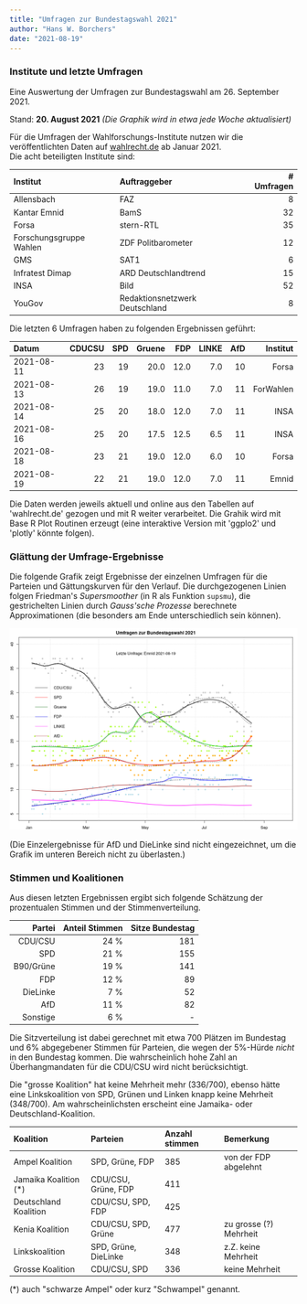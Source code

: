 ```yaml
---
title: "Umfragen zur Bundestagswahl 2021"
author: "Hans W. Borchers"
date: "2021-08-19"
---
```


### Institute und letzte Umfragen

Eine Auswertung der Umfragen zur Bundestagswahl am 26. September 2021.

Stand: **20. August 2021**
*(Die Graphik wird in etwa jede Woche aktualisiert)*

Für die Umfragen der Wahlforschungs-Institute nutzen wir die veröffentlichten Daten auf [wahlrecht.de](www.wahlrecht.de) ab Januar 2021.\
Die acht beteiligten Institute sind:

| Institut                 | Auftraggeber                    | # Umfragen |
|:-------------------------|:--------------------------------|-----------:|
| Allensbach               | FAZ                             |          8 |
| Kantar Emnid             | BamS                            |         32 |
| Forsa                    | stern-RTL                       |         35 |
| Forschungsgruppe Wahlen  | ZDF Politbarometer              |         12 |
| GMS                      | SAT1                            |          6 |
| Infratest Dimap          | ARD Deutschlandtrend            |         15 |
| INSA                     | Bild                            |         52 |
| YouGov                   | Redaktionsnetzwerk Deutschland  |          8 |

Die letzten 6 Umfragen haben zu folgenden Ergebnissen geführt:

|      Datum | CDUCSU | SPD | Gruene |  FDP | LINKE | AfD |  Institut |
|:-----------|-------:|----:|-------:|-----:|------:|----:|----------:|
| 2021-08-11 |     23 | 19  |   20.0 | 12.0 |   7.0 |  10 |     Forsa |
| 2021-08-13 |     26 | 19  |   19.0 | 11.0 |   7.0 |  11 | ForWahlen |
| 2021-08-14 |     25 | 20  |   18.0 | 12.0 |   7.0 |  11 |      INSA |
| 2021-08-16 |     25 | 20  |   17.5 | 12.5 |   6.5 |  11 |      INSA |
| 2021-08-18 |     23 | 21  |   19.0 | 12.0 |   6.0 |  10 |     Forsa |
| 2021-08-19 |     22 | 21  |   19.0 | 12.0 |   7.0 |  11 |     Emnid |

Die Daten werden jeweils aktuell und online aus den Tabellen auf 'wahlrecht.de' gezogen und mit R weiter verarbeitet. Die Grahik wird mit Base R Plot Routinen erzeugt (eine interaktive Version mit 'ggplo2' und 'plotly' könnte folgen).

### Glättung der Umfrage-Ergebnisse

Die folgende Grafik zeigt Ergebnisse der einzelnen Umfragen für die Parteien und Gättungskurven für den Verlauf. Die durchgezogenen Linien folgen Friedman's *Supersmoother* (in R als Funktion `supsmu`), die gestrichelten Linien durch *Gauss'sche Prozesse* berechnete Approximationen (die besonders am Ende unterschiedlich sein können).

![Umfragen 2021](2021/U-19-08-2021.png)

(Die Einzelergebnisse für AfD und DieLinke sind nicht eingezeichnet, um die Grafik im unteren Bereich nicht zu überlasten.)


### Stimmen und Koalitionen

Aus diesen letzten Ergebnissen ergibt sich folgende Schätzung der prozentualen Stimmen und der Stimmenverteilung.

| Partei    | Anteil Stimmen | Sitze Bundestag|
|----------:|---------------:|---------------:|
| CDU/CSU   | 24 % | 181 |
| SPD       | 21 % | 155 |
| B90/Grüne | 19 % | 141 |
| FDP       | 12 % |  89 |
| DieLinke  |  7 % |  52 |
| AfD       | 11 % |  82 |
| Sonstige  |  6 % |   - |

Die Sitzverteilung ist dabei gerechnet mit etwa 700 Plätzen im Bundestag und 6% abgegebener Stimmen für Parteien, die wegen der 5%-Hürde *nicht* in den Bundestag kommen. Die wahrscheinlich hohe Zahl an Überhangmandaten für die CDU/CSU wird nicht berücksichtigt.

Die "grosse Koalition" hat keine Mehrheit mehr (336/700), ebenso hätte eine Linkskoalition von SPD, Grünen und Linken knapp keine Mehrheit (348/700). Am wahrscheinlichsten erscheint eine Jamaika- oder Deutschland-Koalition.

| Koalition | Parteien | Anzahl stimmen | Bemerkung |
|:----------|:---------|:---------------|:----------|
| Ampel Koalition | SPD, Grüne, FDP | 385 | von der FDP abgelehnt |
| Jamaika Koalition (*) | CDU/CSU, Grüne, FDP | 411 |  |
| Deutschland Koalition | CDU/CSU, SPD, FDP | 425 |  |
| Kenia Koalition | CDU/CSU, SPD, Grüne | 477 | zu grosse (?) Mehrheit |
| Linkskoalition | SPD, Grüne, DieLinke| 348 | z.Z. keine Mehrheit|
| Grosse Koalition | CDU/CSU, SPD | 336 | keine Mehrheit |

(*) auch "schwarze Ampel" oder kurz "Schwampel" genannt.



